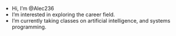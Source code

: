 + Hi, I’m @Alec236
+ I’m interested in exploring the career field.
+ I’m currently taking classes on artificial intelligence, and systems programming.


<!---
Alec236/Alec236 is a ✨ special ✨ repository because its `README.md` (this file) appears on your GitHub profile.
You can click the Preview link to take a look at your changes.
--->
